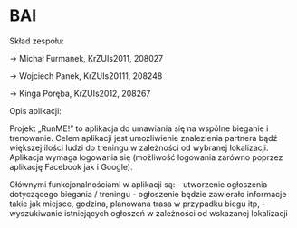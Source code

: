 # BAI
Skład zespołu:

-> Michał Furmanek, KrZUIs2011, 208027

-> Wojciech Panek, KrZUIs20111, 208248

-> Kinga Poręba, KrZUIs2012, 208267


Opis aplikacji:

Projekt „RunME!” to aplikacja do umawiania się na wspólne bieganie i trenowanie. 
Celem aplikacji jest umożliwienie znalezienia partnera bądź większej ilości ludzi do treningu w zależności od wybranej lokalizacji. 
Aplikacja wymaga logowania się (możliwość logowania zarówno poprzez aplikację Facebook jak i Google). 

Głównymi funkcjonalnościami w aplikacji są: 
	- utworzenie ogłoszenia dotyczącego biegania / treningu
	- ogłoszenie będzie zawierało informacje takie jak miejsce, godzina, planowana 	 	  trasa w przypadku biegu itp,
	- wyszukiwanie istniejących ogłoszeń w zależności od wskazanej lokalizacji
